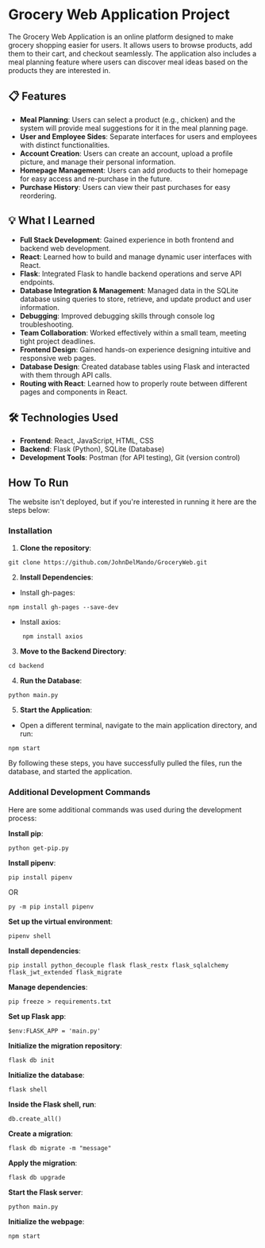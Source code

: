 # **Grocery Web Application Project**

The Grocery Web Application is an online platform designed to make grocery shopping easier for users. It allows users to browse products, add them to their cart, and checkout seamlessly. The application also includes a meal planning feature where users can discover meal ideas based on the products they are interested in.

## 📋 **Features**

* **Meal Planning**: Users can select a product (e.g., chicken) and the system will provide meal suggestions for it in the meal planning page.
* **User and Employee Sides**: Separate interfaces for users and employees with distinct functionalities.
* **Account Creation**: Users can create an account, upload a profile picture, and manage their personal information.
* **Homepage Management**: Users can add products to their homepage for easy access and re-purchase in the future.
* **Purchase History**: Users can view their past purchases for easy reordering.

## 💡 **What I Learned**

* **Full Stack Development**: Gained experience in both frontend and backend web development.
* **React**: Learned how to build and manage dynamic user interfaces with React.
* **Flask**: Integrated Flask to handle backend operations and serve API endpoints.
* **Database Integration & Management**: Managed data in the SQLite database using queries to store, retrieve, and update product and user information.
* **Debugging**: Improved debugging skills through console log troubleshooting.
* **Team Collaboration**: Worked effectively within a small team, meeting tight project deadlines.
* **Frontend Design**: Gained hands-on experience designing intuitive and responsive web pages.
* **Database Design**: Created database tables using Flask and interacted with them through API calls.
* **Routing with React**: Learned how to properly route between different pages and components in React.

## 🛠️ **Technologies Used**

* **Frontend**: React, JavaScript, HTML, CSS
* **Backend**: Flask (Python), SQLite (Database)
* **Development Tools**: Postman (for API testing), Git (version control)

## **How To Run**

The website isn't deployed, but if you're interested in running it here are the steps below:

### **Installation**

1. **Clone the repository**:
```
git clone https://github.com/JohnDelMando/GroceryWeb.git
```
2. **Install Dependencies**:

* Install gh-pages:
```
npm install gh-pages --save-dev
```
* Install axios:
```
    npm install axios
```
3. **Move to the Backend Directory**:
```
cd backend
```
4. **Run the Database**:
```
python main.py
```
5. **Start the Application**:

* Open a different terminal, navigate to the main application directory, and run:
```
npm start
```
By following these steps, you have successfully pulled the files, run the database, and started the application.

### **Additional Development Commands**

Here are some additional commands was used during the development process:

**Install pip**:
```
python get-pip.py
```
**Install pipenv**:
```
pip install pipenv
```
OR
```
py -m pip install pipenv
```
**Set up the virtual environment**:
```
pipenv shell
```
**Install dependencies**:
```
pip install python_decouple flask flask_restx flask_sqlalchemy flask_jwt_extended flask_migrate
```
**Manage dependencies**:
```
pip freeze > requirements.txt
```
**Set up Flask app**:
```
$env:FLASK_APP = 'main.py'
```
**Initialize the migration repository**:
```
flask db init
```
**Initialize the database**:
```
flask shell
```
**Inside the Flask shell, run**:
```
db.create_all()
```
**Create a migration**:
```
flask db migrate -m "message"
```
**Apply the migration**:
```
flask db upgrade
```
**Start the Flask server**:
```
python main.py
```
**Initialize the webpage**:
```
npm start
```
